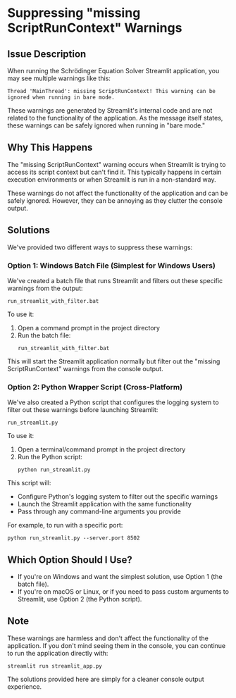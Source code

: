 # Suppressing "missing ScriptRunContext" Warnings

## Issue Description

When running the Schrödinger Equation Solver Streamlit application, you may see multiple warnings like this:

```
Thread 'MainThread': missing ScriptRunContext! This warning can be ignored when running in bare mode.
```

These warnings are generated by Streamlit's internal code and are not related to the functionality of the application. As the message itself states, these warnings can be safely ignored when running in "bare mode."

## Why This Happens

The "missing ScriptRunContext" warning occurs when Streamlit is trying to access its script context but can't find it. This typically happens in certain execution environments or when Streamlit is run in a non-standard way.

These warnings do not affect the functionality of the application and can be safely ignored. However, they can be annoying as they clutter the console output.

## Solutions

We've provided two different ways to suppress these warnings:

### Option 1: Windows Batch File (Simplest for Windows Users)

We've created a batch file that runs Streamlit and filters out these specific warnings from the output:

```
run_streamlit_with_filter.bat
```

To use it:
1. Open a command prompt in the project directory
2. Run the batch file:
   ```
   run_streamlit_with_filter.bat
   ```

This will start the Streamlit application normally but filter out the "missing ScriptRunContext" warnings from the console output.

### Option 2: Python Wrapper Script (Cross-Platform)

We've also created a Python script that configures the logging system to filter out these warnings before launching Streamlit:

```
run_streamlit.py
```

To use it:
1. Open a terminal/command prompt in the project directory
2. Run the Python script:
   ```
   python run_streamlit.py
   ```

This script will:
- Configure Python's logging system to filter out the specific warnings
- Launch the Streamlit application with the same functionality
- Pass through any command-line arguments you provide

For example, to run with a specific port:
```
python run_streamlit.py --server.port 8502
```

## Which Option Should I Use?

- If you're on Windows and want the simplest solution, use Option 1 (the batch file).
- If you're on macOS or Linux, or if you need to pass custom arguments to Streamlit, use Option 2 (the Python script).

## Note

These warnings are harmless and don't affect the functionality of the application. If you don't mind seeing them in the console, you can continue to run the application directly with:

```
streamlit run streamlit_app.py
```

The solutions provided here are simply for a cleaner console output experience.